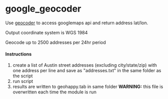 # google_geocoder
Use [geocoder](https://pypi.python.org/pypi/geocoder) to access googlemaps api and return address lat/lon. 

Output coordinate system is WGS 1984

Geocode up to 2500 addresses per 24hr period

#### Instructions
1. create a list of Austin street addresses (excluding city/state/zip) with one address per line and save as "addresses.txt" in the same folder as the script
2. run script
3. results are written to geohappy.tab in same folder **WARNING:** this file is overwritten each time the module is run
